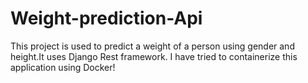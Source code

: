 # Weight-prediction-Api
This project is used to predict a weight of a person using gender and height.It uses Django Rest framework.
I have tried to containerize this application using Docker!
